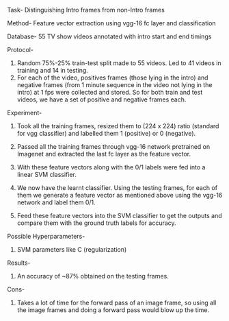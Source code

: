Task- Distinguishing Intro frames from non-Intro frames

Method- Feature vector extraction using vgg-16 fc layer and classification

Database- 55 TV show videos annotated with intro start and end timings

Protocol-
1) Random 75%-25% train-test split made to 55 videos. Led to 41 videos in training and 14 in testing.
2) For each of the video, positives frames (those lying in the intro) and negative frames (from 1 minute sequence in the video not lying in the intro) at 1 fps were collected and stored. So for both train and test videos, we have a set of positive and negative frames each.

Experiment- 
1) Took all the training frames, resized them to (224 x 224) ratio (standard for vgg classifier) and labelled them 1 (positive) or 0 (negative).
2) Passed all the training frames through vgg-16 network pretrained on Imagenet and extracted the last fc layer as the feature vector.
3) With these feature vectors along with the 0/1 labels were fed into a linear SVM classifier.

4) We now have the learnt classifier. Using the testing frames, for each of them we generate a feature vector as mentioned above using the vgg-16 network and label them 0/1.
5) Feed these feature vectors into the SVM classifier to get the outputs and compare them with the ground truth labels for accuracy.

Possible Hyperparameters-
1) SVM parameters like C (regularization)

Results-
1) An accuracy of ~87% obtained on the testing frames.

Cons-
1) Takes a lot of time for the forward pass of an image frame, so using all the image frames and doing a forward pass would blow up the time.

